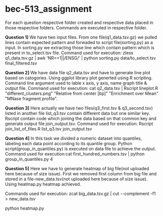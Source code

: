 # bec-513_assignment
For each question respective folder created and respective data placed in those respective folders. Commands are executed in respective folder.

__Question 1]__  We have two input files. From one file(q1_data.tsv.gz) we pulled lines contain expected pattern and forwaded to script file(sorting.py) as a input. In sorting.py we extracting those line which contain pattern which is present in to_select.tsv file.
Command used for execution: zless q1_data.tsv.gz | awk 'NR==1||/ENSG/' | python sorting.py data/to_select.tsv final_filtered.tsv

__Question 2]__ We have data file q2_data.tsv and have to generate line plot based on catogories. Using ggplot library plot generted using R scripting. Command line argument used to lable x axis, y axis, name graph title & output file. Command used for execution: cat q2_data.tsv | Rscript lineplot.R "different_clusters.png" "Relative from center [bp]" "Enrichment over Mean" "MNase fragment profile".

__Question 3]__ Here actually we have two files(q3_first.tsv & q3_second.tsv) listed in another file list_q3.tsv  contain different data but one similar key. Rscript contain code which joining the data based on that common key and generate output file join_output.tsv. Command used for execution: Rscript join_list_of_files.R list_q3.tsv  join_output.tsv

__Question 4]__ In this task we divided a numeric dataset into quantiles, labeling each data point according to its quantile group. Python script(group_in_quantiles.py) is executed on data file to achieve the output. Command used for execution:cat first_hundred_numbers.tsv | python group_in_quantiles.py 4

__Question 5]__ Here we have to generate heatmap of big file(not uploaded here because of size issue). First we removed first column from big file and stored in a file-new_data.tsv(not uploaded here because of size issue). Using heatmap.py heatmap achieved. 

Commands used for execution: zcat big_data.tsv.gz | cut --complement -f1 > new_data.tsv

python heatmap.py
